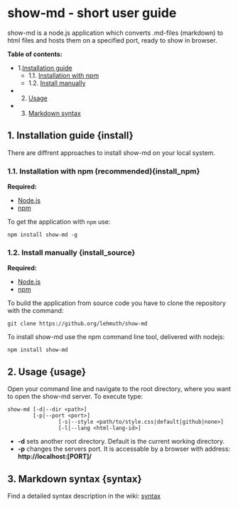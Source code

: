 # show-md - short user guide

show-md is a node.js application which converts .md-files (markdown) to html files and hosts them on a specified port,
ready to show in browser.

**Table of contents:**

- 1.[Installation guide](#install)
	- 1.1. [Installation with npm](#install_npm)
	- 1.2. [Install manually](#install_source)
- 2. [Usage](#usage)
- 3. [Markdown syntax](#syntax)

## 1. Installation guide {install}

There are diffrent approaches to install show-md on your local system.

### 1.1. Installation with npm (recommended){install_npm}

**Required:**

- [Node.js](https://github.com/nodejs/node)
- [npm](https://github.com/npm/cli)

To get the application with `npm` use:

	npm install show-md -g

### 1.2. Install manually {install_source}

**Required:**

- [Node.js](https://github.com/nodejs/node)
- [npm](https://github.com/npm/cli)

To build the application from source code you have to clone the repository with the command:

	git clone https://github.org/lehmuth/show-md

To install show-md use the npm command line tool, delivered with nodejs:

	npm install show-md

## 2. Usage {usage}

Open your command line and navigate to the root directory, where you want to open the show-md server. To execute type:

	show-md [-d|--dir <path>]
	        [-p|--port <port>]
					[-s|--style <path/to/style.css|default|github|none>]
					[-l|--lang <html-lang-id>]

- **-d** sets another root directory. Default is the current working directory.
- **-p** changes the servers port. It is accessable by a browser with address: **http://localhost:[PORT]/**

## 3. Markdown syntax {syntax}

Find a detailed syntax description in the wiki: [syntax](htdocs/wiki/syntax/)
